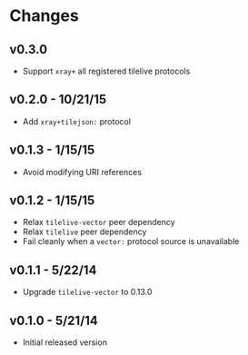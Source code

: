 # Changes

## v0.3.0

* Support `xray+` all registered tilelive protocols

## v0.2.0 - 10/21/15

* Add `xray+tilejson:` protocol

## v0.1.3 - 1/15/15

* Avoid modifying URI references

## v0.1.2 - 1/15/15

* Relax `tilelive-vector` peer dependency
* Relax `tilelive` peer dependency
* Fail cleanly when a `vector:` protocol source is unavailable

## v0.1.1 - 5/22/14

* Upgrade `tilelive-vector` to 0.13.0

## v0.1.0 - 5/21/14

* Initial released version
